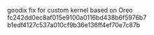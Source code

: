 goodix fix for custom kernel based on Oreo
fc242dd0ec8af015e9100a0116bd438b6f5976b7
b1edf4127c537a010cf9b36e136ff4ef70e7c87b

